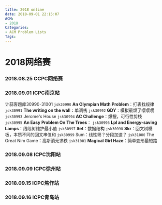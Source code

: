```yaml
---
title: 2018 online
date: 2018-09-01 22:15:07
ACM: 
- 2018
Categories: 
- ACM Problem Lists 
Tags: 
---
```

# **2018网络赛**
### **2018.08.25 CCPC网络赛**
<!-- <i class="fa fa-square-o"></i> ``
<i class="fa fa-square-o"></i> ``
<i class="fa fa-square-o"></i> ``
<i class="fa fa-square-o"></i> ``
<i class="fa fa-square-o"></i> ``
<i class="fa fa-square-o"></i> ``
<i class="fa fa-square-o"></i> ``
<i class="fa fa-square-o"></i> ``
<i class="fa fa-square-o"></i> ``
<i class="fa fa-square-o"></i> ``
<i class="fa fa-square-o"></i> `` -->

### **2018.09.01 ICPC南京站**
计蒜客题库30990-31001
<i class="fa fa-check-square-o"></i> `jsk30990` **An Olympian Math Problem**：打表找规律
<i class="fa fa-square-o"></i> `jsk30991` **The writing on the wall**：单调栈
<i class="fa fa-check-square-o"></i> `jsk30992` **GDY**：模拟最烦了嘤嘤嘤
<i class="fa fa-square-o"></i> `jsk30993` Jerome's House
<i class="fa fa-square-o"></i> `jsk30994` **AC Challenge**：爆搜，可行性剪枝
<i class="fa fa-square-o"></i> `jsk30995` **An Easy Problem On The Trees**：
<i class="fa fa-check-square-o"></i> `jsk30996` **Lpl and Energy-saving Lamps**：线段树维护最小值
<i class="fa fa-square-o"></i> `jsk30997` **Set**：数据结构
<i class="fa fa-check-square-o"></i> `jsk30998` **Skr**：回文树模板，本质不同的回文串值和
<i class="fa fa-square-o"></i> `jsk30999` Sum：线性筛？分段加速？
<i class="fa fa-square-o"></i> `jsk31000` The Great Nim Game：高斯消元求秩
<i class="fa fa-check-square-o"></i> `jsk31001` **Magical Girl Haze**：简单变形最短路

### **2018.09.08 ICPC沈阳站**
<!-- <i class="fa fa-square-o"></i> ``
<i class="fa fa-square-o"></i> ``
<i class="fa fa-square-o"></i> ``
<i class="fa fa-square-o"></i> ``
<i class="fa fa-square-o"></i> ``
<i class="fa fa-square-o"></i> ``
<i class="fa fa-square-o"></i> ``
<i class="fa fa-square-o"></i> ``
<i class="fa fa-square-o"></i> ``
<i class="fa fa-square-o"></i> ``
<i class="fa fa-square-o"></i> `` -->

### **2018.09.09 ICPC徐州站**
<!-- <i class="fa fa-square-o"></i> ``
<i class="fa fa-square-o"></i> ``
<i class="fa fa-square-o"></i> ``
<i class="fa fa-square-o"></i> ``
<i class="fa fa-square-o"></i> ``
<i class="fa fa-square-o"></i> ``
<i class="fa fa-square-o"></i> ``
<i class="fa fa-square-o"></i> ``
<i class="fa fa-square-o"></i> ``
<i class="fa fa-square-o"></i> ``
<i class="fa fa-square-o"></i> `` -->

### **2018.09.15 ICPC焦作站**
<!-- <i class="fa fa-square-o"></i> ``
<i class="fa fa-square-o"></i> ``
<i class="fa fa-square-o"></i> ``
<i class="fa fa-square-o"></i> ``
<i class="fa fa-square-o"></i> ``
<i class="fa fa-square-o"></i> ``
<i class="fa fa-square-o"></i> ``
<i class="fa fa-square-o"></i> ``
<i class="fa fa-square-o"></i> ``
<i class="fa fa-square-o"></i> ``
<i class="fa fa-square-o"></i> `` -->

### **2018.09.16 ICPC青岛站**
<!-- <i class="fa fa-square-o"></i> ``
<i class="fa fa-square-o"></i> ``
<i class="fa fa-square-o"></i> ``
<i class="fa fa-square-o"></i> ``
<i class="fa fa-square-o"></i> ``
<i class="fa fa-square-o"></i> ``
<i class="fa fa-square-o"></i> ``
<i class="fa fa-square-o"></i> ``
<i class="fa fa-square-o"></i> ``
<i class="fa fa-square-o"></i> ``
<i class="fa fa-square-o"></i> `` -->
